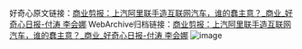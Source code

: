好奇心原文链接：[商业剪报：上汽阿里联手造互联网汽车，谁的蠢主意？_商业_好奇心日报-付涛 李会娜](https://www.qdaily.com/articles/1588.html)
WebArchive归档链接：[商业剪报：上汽阿里联手造互联网汽车，谁的蠢主意？_商业_好奇心日报-付涛 李会娜](http://web.archive.org/web/20190623145931/https://www.qdaily.com/articles/1588.html)
![image](http://ww3.sinaimg.cn/large/007d5XDply1g3v4hbhjrqj30u03n3u0x)